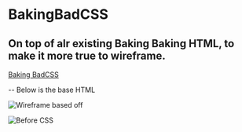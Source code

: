 # BakingBadCSS
## On top of alr existing Baking Baking HTML, to make it more true to wireframe.

[Baking BadCSS](BakingBad.html)

-- Below is the base HTML

![Wireframe based off](https://user-images.githubusercontent.com/122787483/213141378-073b2608-f73c-49af-bcdb-fe40ba2193c0.png)

![Before CSS](https://user-images.githubusercontent.com/122787483/213159412-c36546d5-85a0-4742-bdb1-fcef8039ccb1.png)
